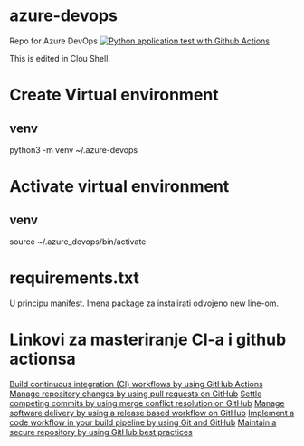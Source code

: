 # azure-devops
Repo for Azure DevOps
[![Python application test with Github Actions](https://github.com/vradicevic/azure-devops/actions/workflows/main.yml/badge.svg)](https://github.com/vradicevic/azure-devops/actions/workflows/main.yml)


This is edited in Clou Shell.


# Create Virtual environment
## venv
python3 -m venv ~/.azure-devops

# Activate virtual environment
## venv
source ~/.azure_devops/bin/activate


# requirements.txt
U principu manifest. Imena package za instalirati odvojeno new line-om. 

# Linkovi za masteriranje CI-a i github actionsa
[Build continuous integration (CI) workflows by using GitHub Actions](https://docs.microsoft.com/learn/modules/github-actions-ci/?WT.mc_id=udacity_learn-wwl)
[Manage repository changes by using pull requests on GitHub](https://docs.microsoft.com/learn/modules/manage-changes-pull-requests-github/?WT.mc_id=udacity_learn-wwl)
[Settle competing commits by using merge conflict resolution on GitHub](https://docs.microsoft.com/learn/modules/resolve-merge-conflicts-github/?WT.mc_id=udacity_learn-wwl)
[Manage software delivery by using a release based workflow on GitHub](https://docs.microsoft.com/learn/modules/release-based-workflow-github/?WT.mc_id=udacity_learn-wwl)
[Implement a code workflow in your build pipeline by using Git and GitHub](https://docs.microsoft.com/learn/modules/implement-code-workflow/?WT.mc_id=udacity_learn-wwl)
[Maintain a secure repository by using GitHub best practices](https://docs.microsoft.com/learn/modules/maintain-secure-repository-github/?WT.mc_id=udacity_learn-wwl)


 




